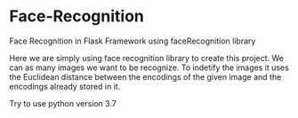 # Face-Recognition
Face Recognition in Flask Framework using faceRecognition library


Here we are simply using face recognition library to create this project. We can as many images we want to be recognize.
To indetify the images it uses the Euclidean distance between the encodings of the given image and the encodings already stored in it.

Try to use python version 3.7
